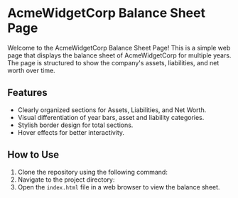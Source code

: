 # AcmeWidgetCorp Balance Sheet Page

Welcome to the AcmeWidgetCorp Balance Sheet Page! This is a simple web page that displays the balance sheet of AcmeWidgetCorp for multiple years. The page is structured to show the company's assets, liabilities, and net worth over time.

## Features

- Clearly organized sections for Assets, Liabilities, and Net Worth.
- Visual differentiation of year bars, asset and liability categories.
- Stylish border design for total sections.
- Hover effects for better interactivity.

## How to Use

1.	Clone the repository using the following command:
2.	Navigate to the project directory:
3.	Open the `index.html` file in a web browser to view the balance sheet.

